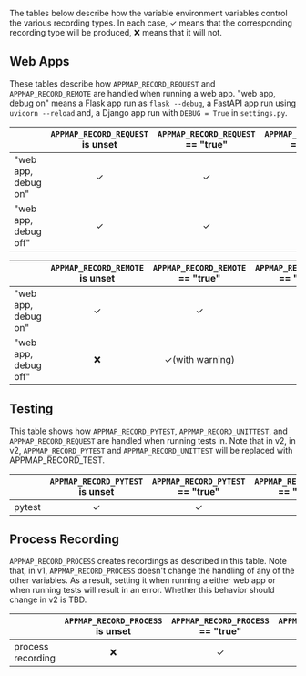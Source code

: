 The tables below describe how the variable environment variables control the various
recording types. In each case, ✓ means that the corresponding recording type
will be produced, ❌ means that it will not.

## Web Apps
These tables describe how `APPMAP_RECORD_REQUEST` and `APPMAP_RECORD_REMOTE` are
handled when running a web app. "web app, debug on" means a Flask app run as `flask --debug`,
a FastAPI app run using `uvicorn --reload` and, a Django app run with `DEBUG = True` in `settings.py`.

|                      | `APPMAP_RECORD_REQUEST` is unset | `APPMAP_RECORD_REQUEST` == "true" | `APPMAP_RECORD_REQUEST` == "false" |
| -------------------- | :----------------------------: | :------------------------------: | :-------------------------------: |
| "web app, debug on"  |               ✓                |                ✓                 |                 ❌                 |
| "web app, debug off" |               ✓                |                ✓                 |                 ❌                 |


|                      | `APPMAP_RECORD_REMOTE` is unset | `APPMAP_RECORD_REMOTE` == "true" | `APPMAP_RECORD_REMOTE` == "false" |
| -------------------- | :---------------------------: | :----------------------------: | :------------------------------: |
| "web app, debug on"  |               ✓               |               ✓                |                ❌                 |
| "web app, debug off" |               ❌               |        ✓(with warning)         |                ❌                 |


## Testing
This table shows how `APPMAP_RECORD_PYTEST`, `APPMAP_RECORD_UNITTEST`, and
`APPMAP_RECORD_REQUEST` are handled when running tests in. Note that in v2, in
v2, `APPMAP_RECORD_PYTEST` and `APPMAP_RECORD_UNITTEST` will be replaced with
APPMAP_RECORD_TEST.

|        | `APPMAP_RECORD_PYTEST` is unset | `APPMAP_RECORD_PYTEST` == "true" | `APPMAP_RECORD_PYTEST` == "false" | `APPMAP_RECORD_REQUEST` is unset | `APPMAP_RECORD_REQUEST` == "true" | `APPMAP_RECORD_REQUEST` == "false" |
| ------ | :---------------------------: | :-----------------------------: | :------------------------------: | :----------------------------: | :-----------------------------: | :------------------------------: |
| pytest |               ✓               |                ✓                |                ❌                 |        ✓in v1, ❌ in v2         |                ✓                |                ❌                 |




## Process Recording
`APPMAP_RECORD_PROCESS` creates recordings as described in this table. Note
that, in v1, `APPMAP_RECORD_PROCESS` doesn't change the handling of any of the
other variables. As a result, setting it when running a either web app or when
running tests will result in an error. Whether this behavior should change in v2
is TBD.

|                   | `APPMAP_RECORD_PROCESS` is unset | `APPMAP_RECORD_PROCESS` == "true" | `APPMAP_RECORD_PROCESS` == "false" |
| ----------------- | :----------------------------: | :---------------------------------: | :----------------------------------: |
| process recording |               ❌                |                  ✓                  |                  ❌                   |